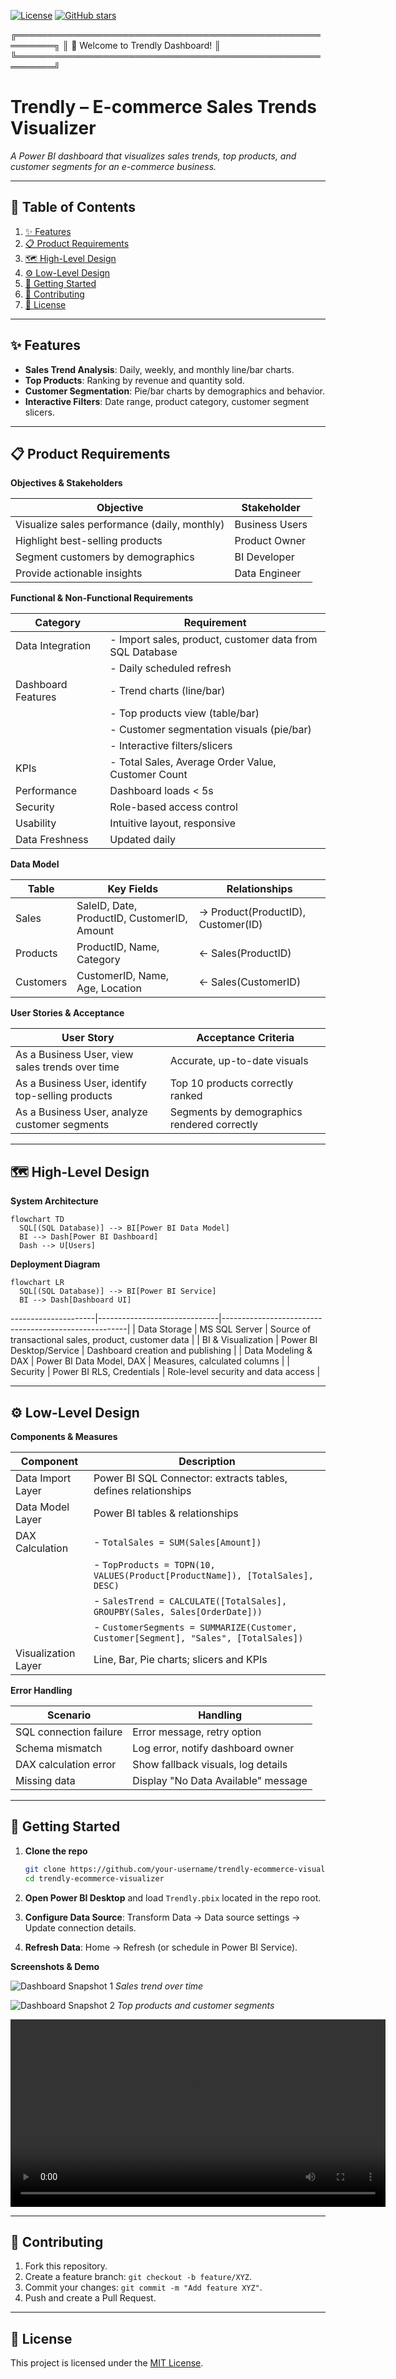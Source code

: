 [![License](https://img.shields.io/badge/license-MIT-blue.svg)](LICENSE)
[![GitHub stars](https://img.shields.io/github/stars/your-username/trendly-ecommerce-visualizer.svg)](https://github.com/your-username/trendly-ecommerce-visualizer/stargazers)

╔════════════════════════════════════════════════════════╗
║             🚀 Welcome to Trendly Dashboard!           ║
╚════════════════════════════════════════════════════════╝

# Trendly – E-commerce Sales Trends Visualizer

*A Power BI dashboard that visualizes sales trends, top products, and customer segments for an e-commerce business.*

---

## 📖 Table of Contents

1. [✨ Features](#✨-features)
2. [📋 Product Requirements](#📋-product-requirements)
3. [🗺️ High-Level Design](#🗺️-high-level-design)
4. [⚙️ Low-Level Design](#⚙️-low-level-design)
5. [🚀 Getting Started](#🚀-getting-started)
6. [🤝 Contributing](#🤝-contributing)
7. [📜 License](#📜-license)

---

## ✨ Features

* **Sales Trend Analysis**: Daily, weekly, and monthly line/bar charts.
* **Top Products**: Ranking by revenue and quantity sold.
* **Customer Segmentation**: Pie/bar charts by demographics and behavior.
* **Interactive Filters**: Date range, product category, customer segment slicers.

---

## 📋 Product Requirements

**Objectives & Stakeholders**

| Objective                                    | Stakeholder    |
| -------------------------------------------- | -------------- |
| Visualize sales performance (daily, monthly) | Business Users |
| Highlight best-selling products              | Product Owner  |
| Segment customers by demographics            | BI Developer   |
| Provide actionable insights                  | Data Engineer  |

**Functional & Non-Functional Requirements**

| Category           | Requirement                                              |
| ------------------ | -------------------------------------------------------- |
| Data Integration   | - Import sales, product, customer data from SQL Database |
|                    | - Daily scheduled refresh                                |
| Dashboard Features | - Trend charts (line/bar)                                |
|                    | - Top products view (table/bar)                          |
|                    | - Customer segmentation visuals (pie/bar)                |
|                    | - Interactive filters/slicers                            |
| KPIs               | - Total Sales, Average Order Value, Customer Count       |
| Performance        | Dashboard loads < 5s                                     |
| Security           | Role-based access control                                |
| Usability          | Intuitive layout, responsive                             |
| Data Freshness     | Updated daily                                            |

**Data Model**

| Table     | Key Fields                                  | Relationships                      |
| --------- | ------------------------------------------- | ---------------------------------- |
| Sales     | SaleID, Date, ProductID, CustomerID, Amount | → Product(ProductID), Customer(ID) |
| Products  | ProductID, Name, Category                   | ← Sales(ProductID)                 |
| Customers | CustomerID, Name, Age, Location             | ← Sales(CustomerID)                |

**User Stories & Acceptance**

| User Story                                        | Acceptance Criteria                         |
| ------------------------------------------------- | ------------------------------------------- |
| As a Business User, view sales trends over time   | Accurate, up-to-date visuals                |
| As a Business User, identify top-selling products | Top 10 products correctly ranked            |
| As a Business User, analyze customer segments     | Segments by demographics rendered correctly |

---

## 🗺️ High-Level Design

**System Architecture**

```mermaid
flowchart TD
  SQL[(SQL Database)] --> BI[Power BI Data Model]
  BI --> Dash[Power BI Dashboard]
  Dash --> U[Users]
```

**Deployment Diagram**

```mermaid
flowchart LR
  SQL[(SQL Database)] --> BI[Power BI Service]
  BI --> Dash[Dashboard UI]
```

\---------------------|------------------------------|------------------------------------------------------|
\| Data Storage        | MS SQL Server                | Source of transactional sales, product, customer data |
\| BI & Visualization  | Power BI Desktop/Service     | Dashboard creation and publishing                    |
\| Data Modeling & DAX | Power BI Data Model, DAX     | Measures, calculated columns                         |
\| Security            | Power BI RLS, Credentials    | Role-level security and data access                  |

---

## ⚙️ Low-Level Design

**Components & Measures**

| Component           | Description                                                                          |
| ------------------- | ------------------------------------------------------------------------------------ |
| Data Import Layer   | Power BI SQL Connector: extracts tables, defines relationships                       |
| Data Model Layer    | Power BI tables & relationships                                                      |
| DAX Calculation     | - `TotalSales = SUM(Sales[Amount])`                                                  |
|                     | - `TopProducts = TOPN(10, VALUES(Product[ProductName]), [TotalSales], DESC)`         |
|                     | - `SalesTrend = CALCULATE([TotalSales], GROUPBY(Sales, Sales[OrderDate]))`           |
|                     | - `CustomerSegments = SUMMARIZE(Customer, Customer[Segment], "Sales", [TotalSales])` |
| Visualization Layer | Line, Bar, Pie charts; slicers and KPIs                                              |

**Error Handling**

| Scenario               | Handling                            |
| ---------------------- | ----------------------------------- |
| SQL connection failure | Error message, retry option         |
| Schema mismatch        | Log error, notify dashboard owner   |
| DAX calculation error  | Show fallback visuals, log details  |
| Missing data           | Display "No Data Available" message |

---

## 🚀 Getting Started

1. **Clone the repo**

   ```bash
   git clone https://github.com/your-username/trendly-ecommerce-visualizer.git
   cd trendly-ecommerce-visualizer
   ```
2. **Open Power BI Desktop** and load `Trendly.pbix` located in the repo root.
3. **Configure Data Source**: Transform Data → Data source settings → Update connection details.
4. **Refresh Data**: Home → Refresh (or schedule in Power BI Service).

**Screenshots & Demo**

![Dashboard Snapshot 1](images/dashboard-snapshot-1.png)
*Sales trend over time*

![Dashboard Snapshot 2](images/dashboard-snapshot-2.png)
*Top products and customer segments*

<video src="video/demo.mp4" controls width="600">
  Your browser does not support the video tag.
</video>

---

## 🤝 Contributing

1. Fork this repository.
2. Create a feature branch: `git checkout -b feature/XYZ`.
3. Commit your changes: `git commit -m "Add feature XYZ"`.
4. Push and create a Pull Request.

---

## 📜 License

This project is licensed under the [MIT License](LICENSE).
